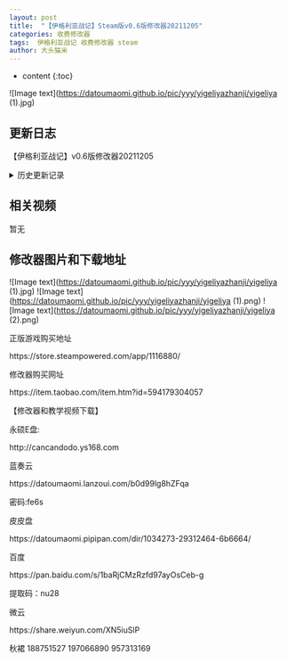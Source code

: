 ```yaml
---
layout: post
title:  "【伊格利亚战记】Steam版v0.6版修改器20211205"
categories: 收费修改器
tags:  伊格利亚战记 收费修改器 steam
author: 大头猫米
---
```


* content
{:toc}

![Image text](https://datoumaomi.github.io/pic/yyy/yigeliyazhanji/yigeliya (1).jpg)

##  更新日志

【伊格利亚战记】v0.6版修改器20211205<p></p>




<details>
<summary>历史更新记录</summary>
<p></p>
【伊格利亚战记】v0.09版修改器20210829<p></p>
【伊格利亚战记】v0.53版修改器20211004<p></p>
【伊格利亚战记】v0.6版修改器20211205<p></p>
 更新了武将列表,增加了武将名字查找<p></p>
<p></p>
</details>

## 相关视频
暂无

## 修改器图片和下载地址

![Image text](https://datoumaomi.github.io/pic/yyy/yigeliyazhanji/yigeliya (1).jpg)
![Image text](https://datoumaomi.github.io/pic/yyy/yigeliyazhanji/yigeliya (1).png)
![Image text](https://datoumaomi.github.io/pic/yyy/yigeliyazhanji/yigeliya (2).png)


<p>正版游戏购买地址</p>
https://store.steampowered.com/app/1116880/
<p></p>
修改器购买网址
<p></p>
https://item.taobao.com/item.htm?id=594179304057
<p></p>
【修改器和教学视频下载】
<p></p>
永硕E盘:
<p></p>
http://cancandodo.ys168.com
<p></p>
蓝奏云
<p></p>
https://datoumaomi.lanzoui.com/b0d99lg8hZFqa
<p></p>
密码:fe6s
<p></p>
皮皮盘
<p></p>
https://datoumaomi.pipipan.com/dir/1034273-29312464-6b6664/
<p></p>
百度
<p></p>
https://pan.baidu.com/s/1baRjCMzRzfd97ayOsCeb-g
<p></p>
提取码：nu28 
<p></p>
微云
<p></p>
https://share.weiyun.com/XN5iuSlP
<p></p>
<p>秋裙 188751527 197066890 957313169</p>
